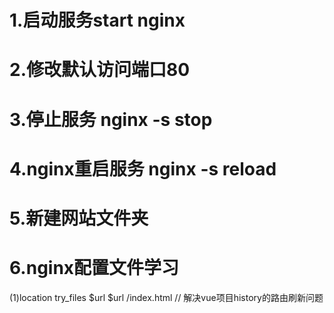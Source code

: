 # 1.启动服务start nginx
# 2.修改默认访问端口80
# 3.停止服务 nginx -s stop
# 4.nginx重启服务 nginx -s reload
# 5.新建网站文件夹
# 6.nginx配置文件学习
(1)location
try_files $url $url /index.html
// 解决vue项目history的路由刷新问题